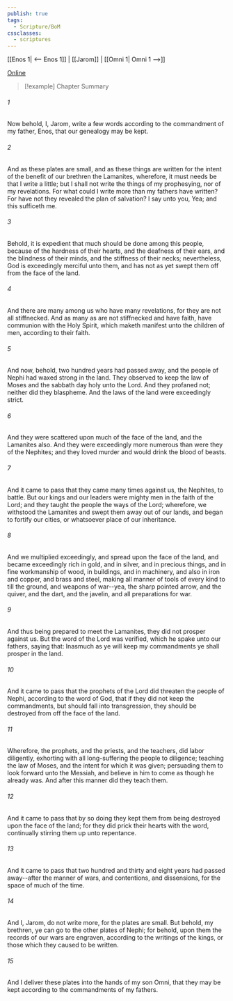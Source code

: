 ```yaml
---
publish: true
tags:
  - Scripture/BoM
cssclasses:
  - scriptures
---
```

[[Enos 1| <-- Enos 1]] | [[Jarom]] | [[Omni 1| Omni 1 -->]]

[Online](https://churchofjesuschrist.org/study/scriptures/bofm/jarom/1?lang=eng)

>[!example] Chapter Summary
>
###### 1
Now behold, I, Jarom, write a few words according to the commandment of my father, Enos, that our genealogy may be kept.
###### 2
And as these plates are small, and as these things are written for the intent of the benefit of our brethren the Lamanites, wherefore, it must needs be that I write a little; but I shall not write the things of my prophesying, nor of my revelations. For what could I write more than my fathers have written? For have not they revealed the plan of salvation? I say unto you, Yea; and this sufficeth me.
###### 3
Behold, it is expedient that much should be done among this people, because of the hardness of their hearts, and the deafness of their ears, and the blindness of their minds, and the stiffness of their necks; nevertheless, God is exceedingly merciful unto them, and has not as yet swept them off from the face of the land.
###### 4
And there are many among us who have many revelations, for they are not all stiffnecked. And as many as are not stiffnecked and have faith, have communion with the Holy Spirit, which maketh manifest unto the children of men, according to their faith.
###### 5
And now, behold, two hundred years had passed away, and the people of Nephi had waxed strong in the land. They observed to keep the law of Moses and the sabbath day holy unto the Lord. And they profaned not; neither did they blaspheme. And the laws of the land were exceedingly strict.
###### 6
And they were scattered upon much of the face of the land, and the Lamanites also. And they were exceedingly more numerous than were they of the Nephites; and they loved murder and would drink the blood of beasts.
###### 7
And it came to pass that they came many times against us, the Nephites, to battle. But our kings and our leaders were mighty men in the faith of the Lord; and they taught the people the ways of the Lord; wherefore, we withstood the Lamanites and swept them away out of our lands, and began to fortify our cities, or whatsoever place of our inheritance.
###### 8
And we multiplied exceedingly, and spread upon the face of the land, and became exceedingly rich in gold, and in silver, and in precious things, and in fine workmanship of wood, in buildings, and in machinery, and also in iron and copper, and brass and steel, making all manner of tools of every kind to till the ground, and weapons of war--yea, the sharp pointed arrow, and the quiver, and the dart, and the javelin, and all preparations for war.
###### 9
And thus being prepared to meet the Lamanites, they did not prosper against us. But the word of the Lord was verified, which he spake unto our fathers, saying that: Inasmuch as ye will keep my commandments ye shall prosper in the land.
###### 10
And it came to pass that the prophets of the Lord did threaten the people of Nephi, according to the word of God, that if they did not keep the commandments, but should fall into transgression, they should be destroyed from off the face of the land.
###### 11
Wherefore, the prophets, and the priests, and the teachers, did labor diligently, exhorting with all long-suffering the people to diligence; teaching the law of Moses, and the intent for which it was given; persuading them to look forward unto the Messiah, and believe in him to come as though he already was. And after this manner did they teach them.
###### 12
And it came to pass that by so doing they kept them from being destroyed upon the face of the land; for they did prick their hearts with the word, continually stirring them up unto repentance.
###### 13
And it came to pass that two hundred and thirty and eight years had passed away--after the manner of wars, and contentions, and dissensions, for the space of much of the time.
###### 14
And I, Jarom, do not write more, for the plates are small. But behold, my brethren, ye can go to the other plates of Nephi; for behold, upon them the records of our wars are engraven, according to the writings of the kings, or those which they caused to be written.
###### 15
And I deliver these plates into the hands of my son Omni, that they may be kept according to the commandments of my fathers.



